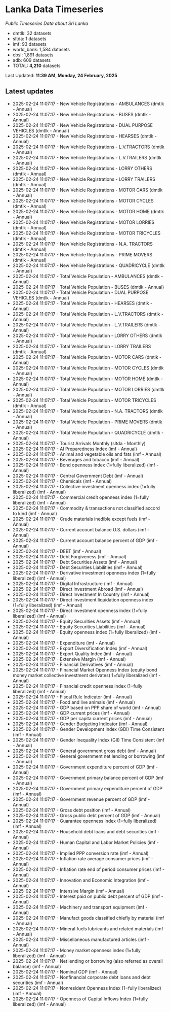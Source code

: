 # Lanka Data Timeseries
*Public Timeseries Data about Sri Lanka*

* dmtlk: 32 datasets
* sltda: 1 datasets
* imf: 93 datasets
* world_bank: 1,584 datasets
* cbsl: 1,891 datasets
* adb: 609 datasets
* TOTAL: **4,210** datasets

Last Updated: **11:39 AM, Monday, 24 February, 2025**

## Latest updates

* 2025-02-24 11:07:17 - New Vehicle Registrations - AMBULANCES (dmtlk - Annual)
* 2025-02-24 11:07:17 - New Vehicle Registrations - BUSES (dmtlk - Annual)
* 2025-02-24 11:07:17 - New Vehicle Registrations - DUAL PURPOSE VEHICLES (dmtlk - Annual)
* 2025-02-24 11:07:17 - New Vehicle Registrations - HEARSES (dmtlk - Annual)
* 2025-02-24 11:07:17 - New Vehicle Registrations - L.V.TRACTORS (dmtlk - Annual)
* 2025-02-24 11:07:17 - New Vehicle Registrations - L.V.TRAILERS (dmtlk - Annual)
* 2025-02-24 11:07:17 - New Vehicle Registrations - LORRY OTHERS (dmtlk - Annual)
* 2025-02-24 11:07:17 - New Vehicle Registrations - LORRY TRAILERS (dmtlk - Annual)
* 2025-02-24 11:07:17 - New Vehicle Registrations - MOTOR CARS (dmtlk - Annual)
* 2025-02-24 11:07:17 - New Vehicle Registrations - MOTOR CYCLES (dmtlk - Annual)
* 2025-02-24 11:07:17 - New Vehicle Registrations - MOTOR HOME (dmtlk - Annual)
* 2025-02-24 11:07:17 - New Vehicle Registrations - MOTOR LORRIES (dmtlk - Annual)
* 2025-02-24 11:07:17 - New Vehicle Registrations - MOTOR TRICYCLES (dmtlk - Annual)
* 2025-02-24 11:07:17 - New Vehicle Registrations - N.A. TRACTORS (dmtlk - Annual)
* 2025-02-24 11:07:17 - New Vehicle Registrations - PRIME MOVERS (dmtlk - Annual)
* 2025-02-24 11:07:17 - New Vehicle Registrations - QUADRICYCLE (dmtlk - Annual)
* 2025-02-24 11:07:17 - Total Vehicle Population - AMBULANCES (dmtlk - Annual)
* 2025-02-24 11:07:17 - Total Vehicle Population - BUSES (dmtlk - Annual)
* 2025-02-24 11:07:17 - Total Vehicle Population - DUAL PURPOSE VEHICLES (dmtlk - Annual)
* 2025-02-24 11:07:17 - Total Vehicle Population - HEARSES (dmtlk - Annual)
* 2025-02-24 11:07:17 - Total Vehicle Population - L.V.TRACTORS (dmtlk - Annual)
* 2025-02-24 11:07:17 - Total Vehicle Population - L.V.TRAILERS (dmtlk - Annual)
* 2025-02-24 11:07:17 - Total Vehicle Population - LORRY OTHERS (dmtlk - Annual)
* 2025-02-24 11:07:17 - Total Vehicle Population - LORRY TRAILERS (dmtlk - Annual)
* 2025-02-24 11:07:17 - Total Vehicle Population - MOTOR CARS (dmtlk - Annual)
* 2025-02-24 11:07:17 - Total Vehicle Population - MOTOR CYCLES (dmtlk - Annual)
* 2025-02-24 11:07:17 - Total Vehicle Population - MOTOR HOME (dmtlk - Annual)
* 2025-02-24 11:07:17 - Total Vehicle Population - MOTOR LORRIES (dmtlk - Annual)
* 2025-02-24 11:07:17 - Total Vehicle Population - MOTOR TRICYCLES (dmtlk - Annual)
* 2025-02-24 11:07:17 - Total Vehicle Population - N.A. TRACTORS (dmtlk - Annual)
* 2025-02-24 11:07:17 - Total Vehicle Population - PRIME MOVERS (dmtlk - Annual)
* 2025-02-24 11:07:17 - Total Vehicle Population - QUADRICYCLE (dmtlk - Annual)
* 2025-02-24 11:07:17 - Tourist Arrivals Monthly (sltda - Monthly)
* 2025-02-24 11:07:17 - AI Preparedness Index (imf - Annual)
* 2025-02-24 11:07:17 - Animal and vegetable oils and fats (imf - Annual)
* 2025-02-24 11:07:17 - Beverages and tobacco (imf - Annual)
* 2025-02-24 11:07:17 - Bond openness index (1=fully liberalized) (imf - Annual)
* 2025-02-24 11:07:17 - Central Government Debt (imf - Annual)
* 2025-02-24 11:07:17 - Chemicals (imf - Annual)
* 2025-02-24 11:07:17 - Collective investment openness index (1=fully liberalized) (imf - Annual)
* 2025-02-24 11:07:17 - Commercial credit openness index (1=fully liberalized) (imf - Annual)
* 2025-02-24 11:07:17 - Commodity & transactions not classified accord to kind (imf - Annual)
* 2025-02-24 11:07:17 - Crude materials inedible except fuels (imf - Annual)
* 2025-02-24 11:07:17 - Current account balance U.S. dollars (imf - Annual)
* 2025-02-24 11:07:17 - Current account balance percent of GDP (imf - Annual)
* 2025-02-24 11:07:17 - DEBT (imf - Annual)
* 2025-02-24 11:07:17 - Debt Forgiveness (imf - Annual)
* 2025-02-24 11:07:17 - Debt Securities Assets (imf - Annual)
* 2025-02-24 11:07:17 - Debt Securities Liabilities (imf - Annual)
* 2025-02-24 11:07:17 - Derivative investment openness index (1=fully liberalized) (imf - Annual)
* 2025-02-24 11:07:17 - Digital Infrastructure (imf - Annual)
* 2025-02-24 11:07:17 - Direct Investment Abroad (imf - Annual)
* 2025-02-24 11:07:17 - Direct Investment In Country (imf - Annual)
* 2025-02-24 11:07:17 - Direct investment liquidation openness index (1=fully liberalized) (imf - Annual)
* 2025-02-24 11:07:17 - Direct investment openness index (1=fully liberalized) (imf - Annual)
* 2025-02-24 11:07:17 - Equity Securities Assets (imf - Annual)
* 2025-02-24 11:07:17 - Equity Securities Liabilities (imf - Annual)
* 2025-02-24 11:07:17 - Equity openness index (1=fully liberalized) (imf - Annual)
* 2025-02-24 11:07:17 - Expenditure (imf - Annual)
* 2025-02-24 11:07:17 - Export Diversification Index (imf - Annual)
* 2025-02-24 11:07:17 - Export Quality Index (imf - Annual)
* 2025-02-24 11:07:17 - Extensive Margin (imf - Annual)
* 2025-02-24 11:07:17 - Financial Derivatives (imf - Annual)
* 2025-02-24 11:07:17 - Financial Market Openness Index (equity bond money market collective investment derivates) 1=fully liberalized (imf - Annual)
* 2025-02-24 11:07:17 - Financial credit openness index (1=fully liberalized) (imf - Annual)
* 2025-02-24 11:07:17 - Fiscal Rule Indicator (imf - Annual)
* 2025-02-24 11:07:17 - Food and live animals (imf - Annual)
* 2025-02-24 11:07:17 - GDP based on PPP share of world (imf - Annual)
* 2025-02-24 11:07:17 - GDP current prices (imf - Annual)
* 2025-02-24 11:07:17 - GDP per capita current prices (imf - Annual)
* 2025-02-24 11:07:17 - Gender Budgeting Indicator (imf - Annual)
* 2025-02-24 11:07:17 - Gender Development Index (GDI) Time Consistent (imf - Annual)
* 2025-02-24 11:07:17 - Gender Inequality Index (GII) Time Consistent (imf - Annual)
* 2025-02-24 11:07:17 - General government gross debt (imf - Annual)
* 2025-02-24 11:07:17 - General government net lending or borrowing (imf - Annual)
* 2025-02-24 11:07:17 - Government expenditure percent of GDP (imf - Annual)
* 2025-02-24 11:07:17 - Government primary balance percent of GDP (imf - Annual)
* 2025-02-24 11:07:17 - Government primary expenditure percent of GDP (imf - Annual)
* 2025-02-24 11:07:17 - Government revenue percent of GDP (imf - Annual)
* 2025-02-24 11:07:17 - Gross debt position (imf - Annual)
* 2025-02-24 11:07:17 - Gross public debt percent of GDP (imf - Annual)
* 2025-02-24 11:07:17 - Guarantee openness index (1=fully liberalized) (imf - Annual)
* 2025-02-24 11:07:17 - Household debt loans and debt securities (imf - Annual)
* 2025-02-24 11:07:17 - Human Capital and Labor Market Policies (imf - Annual)
* 2025-02-24 11:07:17 - Implied PPP conversion rate (imf - Annual)
* 2025-02-24 11:07:17 - Inflation rate average consumer prices (imf - Annual)
* 2025-02-24 11:07:17 - Inflation rate end of period consumer prices (imf - Annual)
* 2025-02-24 11:07:17 - Innovation and Economic Integration (imf - Annual)
* 2025-02-24 11:07:17 - Intensive Margin (imf - Annual)
* 2025-02-24 11:07:17 - Interest paid on public debt percent of GDP (imf - Annual)
* 2025-02-24 11:07:17 - Machinery and transport equipment (imf - Annual)
* 2025-02-24 11:07:17 - Manufact goods classified chiefly by material (imf - Annual)
* 2025-02-24 11:07:17 - Mineral fuels lubricants and related materials (imf - Annual)
* 2025-02-24 11:07:17 - Miscellaneous manufactured articles (imf - Annual)
* 2025-02-24 11:07:17 - Money market openness index (1=fully liberalized) (imf - Annual)
* 2025-02-24 11:07:17 - Net lending or borrowing (also referred as overall balance) (imf - Annual)
* 2025-02-24 11:07:17 - Nominal GDP (imf - Annual)
* 2025-02-24 11:07:17 - Nonfinancial corporate debt loans and debt securities (imf - Annual)
* 2025-02-24 11:07:17 - Nonresident Openness Index (1=fully liberalized) (imf - Annual)
* 2025-02-24 11:07:17 - Openness of Capital Inflows Index (1=fully liberalized) (imf - Annual)